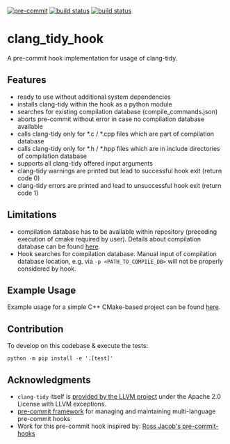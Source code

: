 [![pre-commit](https://img.shields.io/badge/pre--commit-enabled-brightgreen?logo=pre-commit)](https://github.com/pre-commit/pre-commit)
[![build status](https://github.com/mxmlnrdr/clang_tidy_hook/actions/workflows/pre-commit_ci.yml/badge.svg)](https://github.com/mxmlnrdr/clang_tidy_hook/actions/workflows/pre-commit_ci.yml)
[![build status](https://github.com/mxmlnrdr/clang_tidy_hook/actions/workflows/pytest.yml/badge.svg)](https://github.com/mxmlnrdr/clang_tidy_hook/actions/workflows/pytest.yml)
# clang_tidy_hook
A pre-commit hook implementation for usage of clang-tidy.

## Features
- ready to use without additional system dependencies
- installs clang-tidy within the hook as a python module
- searches for existing compilation database (compile_commands.json)
- aborts pre-commit without error in case no compilation database available
- calls clang-tidy only for *.c / *.cpp files which are part of compilation database
- calls clang-tidy only for *.h / *.hpp files which are in include directories of compilation database
- supports all clang-tidy offered input arguments
- clang-tidy warnings are printed but lead to successful hook exit (return code 0)
- clang-tidy errors are printed and lead to unsuccessful hook exit (return code 1)

## Limitations
- compilation database has to be available within repository (preceding execution of cmake required by user). Details about compilation database can be found [here](https://clang.llvm.org/docs/JSONCompilationDatabase.html).
- Hook searches for compilation database. Manual input of compilation database location, e.g. via `-p <PATH_TO_COMPILE_DB>` will not be properly considered by hook.

## Example Usage
Example usage for a simple C++ CMake-based project can be found [here](https://github.com/mxmlnrdr/dummy_repo).

## Contribution
To develop on this codebase & execute the tests:
```
python -m pip install -e '.[test]'
```

## Acknowledgments
* `clang-tidy` itself is [provided by the LLVM project](https://github.com/llvm/llvm-project) under the Apache 2.0 License with LLVM exceptions.
* [pre-commit framework](https://pre-commit.com/) for managing and maintaining multi-language pre-commit hooks
* Work for this pre-commit hook inspired by: [Ross Jacob's pre-commit-hooks](https://github.com/pocc/pre-commit-hooks)
